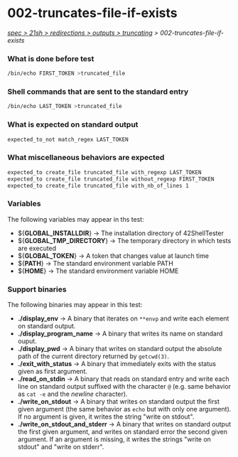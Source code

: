 # 002-truncates-file-if-exists

*[spec > 21sh > redirections > outputs > truncating](..) > 002-truncates-file-if-exists*

### What is done before test

```bash
/bin/echo FIRST_TOKEN >truncated_file
```

### Shell commands that are sent to the standard entry

```bash
/bin/echo LAST_TOKEN >truncated_file

```

### What is expected on standard output

```bash
expected_to_not match_regex LAST_TOKEN

```

### What miscellaneous behaviors are expected

```bash
expected_to create_file truncated_file with_regexp LAST_TOKEN
expected_to create_file truncated_file without_regexp FIRST_TOKEN
expected_to create_file truncated_file with_nb_of_lines 1
```

### Variables

The following variables may appear in ths test:

* ${**GLOBAL_INSTALLDIR**} -> The installation directory of 42ShellTester
* ${**GLOBAL_TMP_DIRECTORY**} -> The temporary directory in which tests are executed
* ${**GLOBAL_TOKEN**} -> A token that changes value at launch time
* ${**PATH**} -> The standard environment variable PATH
* ${**HOME**} -> The standard environment variable HOME
### Support binaries

The following binaries may appear in this test:


* **./display_env** -> A binary that iterates on `**envp` and write each element on standard output.
* **./display_program_name** -> A binary that writes its name on standard ouput.
* **./display_pwd** -> A binary that writes on standard output the absolute path of the current directory returned by `getcwd(3)`.
* **./exit_with_status** -> A binary that immediately exits with the status given as first argument.
* **./read_on_stdin** -> A binary that reads on standard entry and write each line on standard output suffixed with the character `@` (e.g. same behavior as `cat -e` and the *newline* character).
* **./write_on_stdout** -> A binary that writes on standard output the first given argument (the same behavior as `echo` but with only one argument). If no argument is given, it writes the string "write on stdout".
* **./write_on_stdout_and_stderr** -> A binary that writes on standard output the first given argument, and writes on standard error the second given argument. If an argument is missing, it writes the strings "write on stdout" and "write on stderr".
